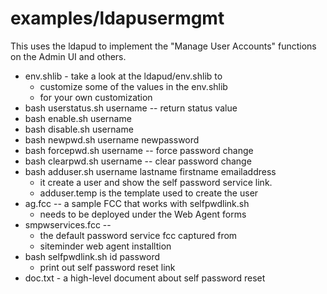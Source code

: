 # examples/ldapusermgmt
This uses the ldapud to implement the "Manage User Accounts"
functions on the Admin UI and others.
* env.shlib - take a look at the ldapud/env.shlib to
	* customize some of the values in the env.shlib
	* for your own customization
* bash userstatus.sh username -- return status value
* bash enable.sh username
* bash disable.sh username
* bash newpwd.sh username newpassword
* bash forcepwd.sh username -- force password change
* bash clearpwd.sh username -- clear password change
* bash adduser.sh username lastname firstname emailaddress
	* it create a user and show the self password service link.
	* adduser.temp is the template used to create the user
* ag.fcc -- a sample FCC that works with selfpwdlink.sh
	* needs to be deployed under the Web Agent forms 
* smpwservices.fcc --
	* the default password service fcc captured from
	* siteminder web agent installtion
* bash selfpwdlink.sh id password
	* print out self password reset link
* doc.txt - a high-level document about self password reset
